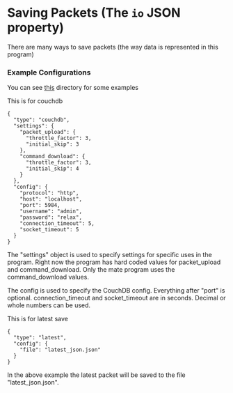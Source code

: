 # Saving Packets (The `io` JSON property)
There are many ways to save packets (the way data is represented in this program)

### Example Configurations
You can see [this](../../../config_templates) directory for some examples

This is for couchdb
```
{
  "type": "couchdb",
  "settings": {
    "packet_upload": {
      "throttle_factor": 3,
      "initial_skip": 3
    },
    "command_download": {
      "throttle_factor": 3,
      "initial_skip": 4
    }
  },
  "config": {
    "protocol": "http",
    "host": "localhost",
    "port": 5984,
    "username": "admin",
    "password": "relax",
    "connection_timeout": 5,
    "socket_timeout": 5
  }
}
```
The "settings" object is used to specify settings for specific uses in the program. Right now the program has hard coded values
for packet_upload and command_download. Only the mate program uses the command_download values.

The config is used to specify the CouchDB config. Everything after "port" is optional. connection_timeout and socket_timeout
are in seconds. Decimal or whole numbers can be used.

This is for latest save
```
{
  "type": "latest",
  "config": {
    "file": "latest_json.json"
  }
}
```
In the above example the latest packet will be saved to the file "latest_json.json".

